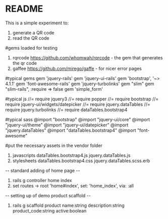 # README

This is a simple experiment to:
1.  generate a QR code
2.  read the QR code

#gems loaded for testing
1.  rqrcode https://github.com/whomwah/rqrcode - the gem that generates the qr code
2.  gaffee https://github.com/mirego/gaffe - for nicer error pages

#typical gems
gem 'jquery-rails'
gem 'jquery-ui-rails'
gem 'bootstrap', '~> 4.1.1'
gem 'font-awesome-rails'
gem 'jquery-turbolinks'
gem "slim"
gem "slim-rails", :require => false
gem 'simple_form'

#typical js
//= require jquery3
//= require popper
//= require bootstrap
//= require jquery-ui/widgets/datepicker
//= require jquery.dataTables
//= require jquery.turbolinks
//= require dataTables.bootstrap4

#typical sass
@import "bootstrap"
@import "jquery-ui/core"
@import "jquery-ui/theme"
@import "jquery-ui/datepicker"
@import "jquery.dataTables"
@import "dataTables.bootstrap4"
@import "font-awesome"

#put the necessary assets in the vendor folder
1. javascripts
    dataTables.bootstrap4.js
    jquery.dataTables.js
2. stylesheets
    dataTables.bootstrap4.css
    jquery.dataTables.scss.erb

-- standard adding of home page --
1. rails g controller home index
2. set routes -> root 'home#index', set: 'home_index', via: :all

-- setting up of demo product scaffold --
1. rails g scaffold product name:string description:string product_code:string active:boolean
